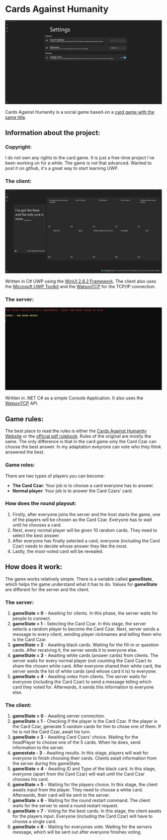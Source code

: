 # Cards Against Humanity

![Cards Against Humanity Settings Page](README-Images/settingsPage.png)

Cards Against Humanity is a social game based-on a [card game with the same title](https://www.cardsagainsthumanity.com/). 

## Information about the project:

### Copyright:

I do not own any rights to the card game. It is just a free-time project i've been working on for a while. The game is not that advanced. Wanted to post it on github, it's a great way to start learning UWP.

### The client:

![Cards Against Humanity Game](README-Images/client-side.png)

Written in C# UWP using the [WinUI 2.8.2 Framework](https://microsoft.github.io/microsoft-ui-xaml/). The client also uses the [Microsoft UWP Toolkit](https://www.nuget.org/packages/Microsoft.Toolkit.Uwp/) and the [WatsonTCP](https://github.com/jchristn/WatsonTcp) for the TCP/IP connection.

### The server:

![Cards Against Humanity Server](README-Images/server-side.png)

Written in .NET C# as a simple Console Application. It also uses the [WatsonTCP](https://github.com/jchristn/WatsonTcp) API.

## Game rules:

The best place to read the rules is either the [Cards Against Humanity Website](https://www.cardsagainsthumanity.com/) or the [official pdf rulebook](https://cdn.sanity.io/files/vc07edlh/production/024751665e12163130085836650f4f7387e2de0a.pdf). Rules of the original are mostly the same. The only difference is that in the card game only the Card Czar can choose the best answer. In my adaptation eveyrone can vote who they think answered the best.

### Game roles:

There are two types of players you can become:

- **The Card Czar**: Your job is to choose a card everyone has to answer.
- **Normal player**: Your job is to answer the Card Czars' card.

### How does the round playout:

1. Firstly, after everyone joins the server and the host starts the game, one of the players will be chosen as the Card Czar. Everyone has to wait until he chooses a card.
2. Next, every normal player will be given 10 random cards. They need to select the best answer.
3. After everyone has finally selected a card, everyone (including the Card Czar) needs to decide whose answer they like the most.
4. Lastly, the most-voted card will be revealed.

## How does it work:

The game works relatively simple. There is a variable called **gameState**, which helps the game understand what it has to do. Values for **gameState** are different for the server and the client.

### The server:

1. **gameState = 0** - Awaiting for clients. In this phase, the server waits for people to connect.
2. **gameState = 1** - Selecting the Card Czar. In this stage, the server selects a random player to become the Card Czar. Next, server sends a message to every client, sending player nicknames and telling them who is the Card Czar.
4. **gameState = 2** - Awaiting black cards. Waiting for the fill-in or question cards. After receiving it, the server sends it to everyone else.
3. **gameState = 3** - Awaiting white cards (answer cards) from clients. The server waits for every normal player (not counting the Card Czar) to share the chosen white card. After everyone shared their white card, the server sends the list of white cards (and whose card it is) to everyone.
4. **gameState = 4** - Awaiting votes from clients. The server waits for everyone (including the Card Czar) to send a message telling which card they voted for. Afterwards, it sends this information to everyone else.

### The client:

1. **gameState = 0** - Awaiting server connection.
2. **gameState = 1** - Checking if the player is the Card Czar. If the player is the Card Czar, generate 5 random cards for him to chose one of them. If he is not the Card Czar, await his turn.
3. **gameState = 2** - Awaiting Card Czars' choice. Waiting for the headPlayer to choose one of the 5 cards. When he does, send information to the server.
4. **gamestate - 3** - Awaiting results. In this stage, players will wait for everyone to finish choosing their cards. Clients await information from the server during this gameState.
5. **gameState = 4** - Awaiting ID and Type of the black card. In this stage, everyone (apart from the Card Czar) will wait until the Card Czar chooses his card.
6. **gameState = 5** - Waiting for the players choice. In this stage, the client awaits input from the player. They need to choose a white card. Afterwards, their card will be sent to the server.
7. **gameState = 6** - Waiting for the round restart command. The client waits for the server to send a round restart request.
8. **gameState = 7** - Voting for the best cards. In this stage, the client awaits for the players input. Everyone (including the Card Czar) will have to choose a single card.
9. **gameState = 8** - Waiting for everyones vote. Waiting for the servers message, which will be sent out after everyone finishes voting.
